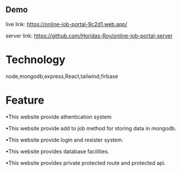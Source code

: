 

## Demo

live link: https://online-job-portal-9c2d1.web.app/

server link: https://github.com/Horidas-Roy/online-job-portal-server

# Technology
node,mongodb,express,React,tailwind,firbase

# Feature
•This website provide athentication system


•This website provide add to job method for storing data in mongodb.


•This website provide login and resister system.


•This website provides database facilities.



•This website provides private protected route and protected api.
